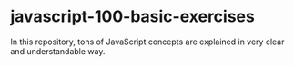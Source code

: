 # javascript-100-basic-exercises
In this repository, tons of JavaScript concepts are explained in very clear and understandable way.
